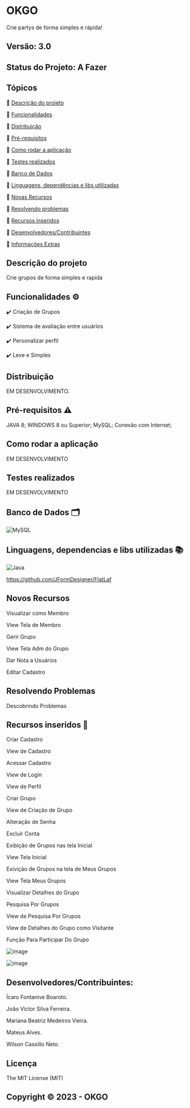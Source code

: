 # OKGO
Crie partys de forma simples e rápida!
## Versão: 3.0 
## Status do Projeto: A Fazer

## Tópicos
🔹 [Descrição do projeto](https://github.com/FABRICA3-OKGO/OKGO/edit/main/README.md#descri%C3%A7%C3%A3o-do-projeto)

🔹 [Funcionalidades](https://github.com/FABRICA3-OKGO/OKGO/edit/main/README.md#funcionalidades-%EF%B8%8F)

🔹 [Distribuição](https://github.com/FABRICA3-OKGO/OKGO/edit/main/README.md#distribui%C3%A7%C3%A3o)

🔹 [Pré-requisitos](https://github.com/FABRICA3-OKGO/OKGO/edit/main/README.md#pr%C3%A9-requisitos-%EF%B8%8F)

🔹 [Como rodar a aplicação](https://github.com/FABRICA3-OKGO/OKGO/edit/main/README.md#como-rodar-a-aplica%C3%A7%C3%A3o)

🔹 [Testes realizados](https://github.com/FABRICA3-OKGO/OKGO/edit/main/README.md#testes-realizados)

🔹 [Banco de Dados](https://github.com/FABRICA3-OKGO/OKGO/edit/main/README.md#banco-de-dados-%EF%B8%8F)

🔹 [Linguagens, dependências e libs utilizadas](https://github.com/FABRICA3-OKGO/OKGO/edit/main/README.md#linguagens-dependencias-e-libs-utilizadas-)

🔹 [Novas Recursos](https://github.com/FABRICA3-OKGO/OKGO/edit/main/README.md#novos-recursos)

🔹 [Resolvendo problemas](https://github.com/FABRICA3-OKGO/OKGO/edit/main/README.md#resolvendo-problemas)

🔹 [Recursos inseridos](https://github.com/FABRICA3-OKGO/OKGO/edit/main/README.md#recursos-inseridos-)

🔹 [Desenvolvedores/Contribuintes](https://github.com/FABRICA3-OKGO/OKGO/edit/main/README.md#desenvolvedorescontribuintes)

🔹 [Informações Extras](https://github.com/FABRICA3-OKGO/OKGO/edit/main/README.md#licen%C3%A7a)


## Descrição do projeto
Crie grupos de forma simples e rapida

## Funcionalidades ⚙️
✔️ Criação de Grupos

✔️ Sistema de avaliação entre usuários

✔️ Personalizar perfil

✔️ Leve e Simples

## Distribuição
EM DESENVOLVIMENTO.

## Pré-requisitos ⚠️    
JAVA 8; 
WINDOWS 8 ou Superior;
MySQL;
Conexão com Internet; 

## Como rodar a aplicação 
EM DESENVOLVIMENTO

## Testes realizados
EM DESENVOLVIMENTO

## Banco de Dados 🗂️
![MySQL](https://img.shields.io/badge/mysql-%2300f.svg?style=for-the-badge&logo=mysql&logoColor=white)

## Linguagens, dependencias e libs utilizadas 📚
![Java](https://img.shields.io/badge/java-%23ED8B00.svg?style=for-the-badge&logo=java&logoColor=white)

https://github.com/JFormDesigner/FlatLaf

## Novos Recursos

Visualizar como Membro

View Tela de Membro

Gerir Grupo

View Tela Adm do Grupo

Dar Nota a Usuários

Editar Cadastro

## Resolvendo Problemas 

Descobrindo Problemas

## Recursos inseridos 🧰

Criar Cadastro

View de Cadastro

Acessar Cadastro

View de Login

View de Perfil

Criar Grupo

View de Criação de Grupo

Alteração de Senha

Excluir Conta

Exibição de Grupos nas tela Inicial

View Tela Inicial

Exivição de Grupos na tela de Meus Grupos

View Tela Meus Grupos

Visualizar Detalhes do Grupo

Pesquisa Por Grupos

View de Pesquisa Por Grupos

View de Detalhes do Grupo como Visitante

Função Para Participar Do Grupo

![image](https://user-images.githubusercontent.com/68714869/230674651-ac56638e-39fa-49be-9f9e-0be217c89fa8.png)


![image](https://user-images.githubusercontent.com/68714869/230674841-6b42ff91-65c4-41f4-b88c-d3d2d50fadd6.png)


## Desenvolvedores/Contribuintes:
Ícaro Fontanive Boaroto.

João Victor Silva Ferreira.

Mariana Beatriz Medeiros Vieira.

Mateus Alves.

Wilson Cassillo Neto.


## Licença
The MIT License (MIT)

## Copyright ©️ 2023 - OKGO
